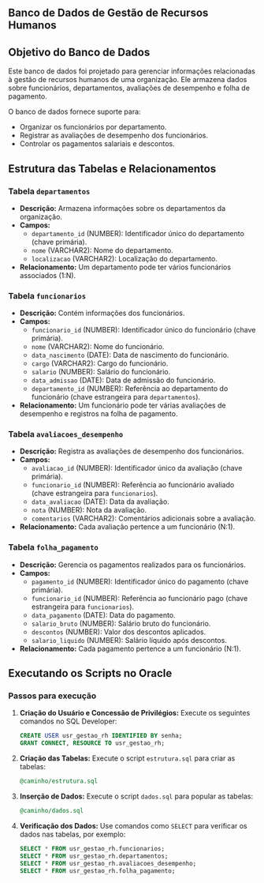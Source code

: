 ## Banco de Dados de Gestão de Recursos Humanos

## Objetivo do Banco de Dados
Este banco de dados foi projetado para gerenciar informações relacionadas à gestão de recursos humanos de uma organização. Ele armazena dados sobre funcionários, departamentos, avaliações de desempenho e folha de pagamento.

O banco de dados fornece suporte para:
- Organizar os funcionários por departamento.
- Registrar as avaliações de desempenho dos funcionários.
- Controlar os pagamentos salariais e descontos.

## Estrutura das Tabelas e Relacionamentos

### Tabela `departamentos`
- **Descrição:** Armazena informações sobre os departamentos da organização.
- **Campos:**
  - `departamento_id` (NUMBER): Identificador único do departamento (chave primária).
  - `nome` (VARCHAR2): Nome do departamento.
  - `localizacao` (VARCHAR2): Localização do departamento.
- **Relacionamento:** Um departamento pode ter vários funcionários associados (1:N).

### Tabela `funcionarios`
- **Descrição:** Contém informações dos funcionários.
- **Campos:**
  - `funcionario_id` (NUMBER): Identificador único do funcionário (chave primária).
  - `nome` (VARCHAR2): Nome do funcionário.
  - `data_nascimento` (DATE): Data de nascimento do funcionário.
  - `cargo` (VARCHAR2): Cargo do funcionário.
  - `salario` (NUMBER): Salário do funcionário.
  - `data_admissao` (DATE): Data de admissão do funcionário.
  - `departamento_id` (NUMBER): Referência ao departamento do funcionário (chave estrangeira para `departamentos`).
- **Relacionamento:** Um funcionário pode ter várias avaliações de desempenho e registros na folha de pagamento.

### Tabela `avaliacoes_desempenho`
- **Descrição:** Registra as avaliações de desempenho dos funcionários.
- **Campos:**
  - `avaliacao_id` (NUMBER): Identificador único da avaliação (chave primária).
  - `funcionario_id` (NUMBER): Referência ao funcionário avaliado (chave estrangeira para `funcionarios`).
  - `data_avaliacao` (DATE): Data da avaliação.
  - `nota` (NUMBER): Nota da avaliação.
  - `comentarios` (VARCHAR2): Comentários adicionais sobre a avaliação.
- **Relacionamento:** Cada avaliação pertence a um funcionário (N:1).

### Tabela `folha_pagamento`
- **Descrição:** Gerencia os pagamentos realizados para os funcionários.
- **Campos:**
  - `pagamento_id` (NUMBER): Identificador único do pagamento (chave primária).
  - `funcionario_id` (NUMBER): Referência ao funcionário pago (chave estrangeira para `funcionarios`).
  - `data_pagamento` (DATE): Data do pagamento.
  - `salario_bruto` (NUMBER): Salário bruto do funcionário.
  - `descontos` (NUMBER): Valor dos descontos aplicados.
  - `salario_liquido` (NUMBER): Salário líquido após descontos.
- **Relacionamento:** Cada pagamento pertence a um funcionário (N:1).

## Executando os Scripts no Oracle

### Passos para execução

1. **Criação do Usuário e Concessão de Privilégios:**
   Execute os seguintes comandos no SQL Developer:
   ```sql
   CREATE USER usr_gestao_rh IDENTIFIED BY senha;
   GRANT CONNECT, RESOURCE TO usr_gestao_rh;
   ```

2. **Criação das Tabelas:**
   Execute o script `estrutura.sql` para criar as tabelas:
   ```sql
   @caminho/estrutura.sql

3. **Inserção de Dados:**
   Execute o script `dados.sql` para popular as tabelas:
    ```sql
   @caminho/dados.sql


4. **Verificação dos Dados:**
   Use comandos como `SELECT` para verificar os dados nas tabelas, por exemplo:
   ```sql
   SELECT * FROM usr_gestao_rh.funcionarios;
   SELECT * FROM usr_gestao_rh.departamentos;
   SELECT * FROM usr_gestao_rh.avaliacoes_desempenho;
   SELECT * FROM usr_gestao_rh.folha_pagamento;
   ```
